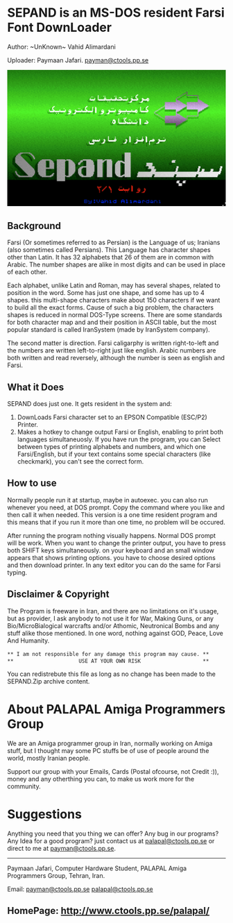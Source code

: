 # SEPAND is an MS-DOS resident Farsi Font DownLoader

Author: ~UnKnown~ Vahid Alimardani

Uploader: Paymaan Jafari. <payman@ctools.pp.se>

![Screenshot](https://github.com/incognitte/sepand/blob/b8bcd7b9436b29d5e7c9dedc99b1f02eef1bad93/sepand.png)


## Background

   Farsi  (Or  sometimes  referred  to  as  Persian) is the Language of us;
Iranians  (also  sometimes  called  Persians).  This Language has character
shapes other than Latin.  It has 32 alphabets that 26 of them are in common
with Arabic.  The number shapes are alike in most digits and can be used in
place of each other.

   Each  alphabet,  unlike Latin and Roman, may has several shapes, related
to  position  in  the  word.  Some has just one shape, and some has up to 4
shapes.   this  multi-shape characters make about 150 characters if we want
to  build all the exact forms.  Cause of such a big problem, the characters
shapes is reduced in normal DOS-Type screens.  There are some standards for
both  character  map  and  and  their position in ASCII table, but the most
popular standard is called IranSystem (made by IranSystem company).

   The   second   matter   is   direction.   Farsi  caligarphy  is  written
right-to-left  and the numbers are written left-to-right just like english.
Arabic  numbers are both written and read reversely, although the number is
seen as english and Farsi.

## What it Does

SEPAND does just one.  It gets resident in the system and:

   1)  DownLoads  Farsi  character  set  to  an  EPSON  Compatible (ESC/P2)
       Printer.
   2) Makes a  hotkey  to change output Farsi or English, enabling to print
      both languages  simultaneuosly.  If you have run the program, you can
      Select between types of printing alphabets and numbers, and which one
      Farsi/English,  but if your text  contains  some  special  characters
      (like checkmark),  you can't see the correct form.

## How to use

   Normally  people run it at startup, maybe in autoexec.  you can also run
whenever you need, at DOS prompt.  Copy the command where you like and then
call  it when needed.  This version is a one time resident program and this
means that if you run it more than one time, no problem will be occured.

   After  running  the program nothing visually happens.  Normal DOS prompt
will  be  work.   When  you  want to change the printer output, you have to
press both SHIFT keys simultaneously.  on your keyboard and an small window
appears  that  shows  printing options.  you have to choose desired options
and then download printer.
   In any text editor you can do the same for Farsi typing.

## Disclaimer & Copyright

  The  Program  is  freeware  in Iran, and there are no limitations on it's
usage,  but  as provider, I ask anybody to not use it for War, Making Guns,
or  any Bio/MicroBialogical warcrafts and/or Athomic, Neutronical Bombs and
any  stuff alike those mentioned.  In one word, nothing against GOD, Peace,
Love And Humanity.

    ** I am not responsible for any damage this program may cause. **
    **                     USE AT YOUR OWN RISK                    **


   You can redistrebute this file as long as no change has been made to
the SEPAND.Zip archive content.

# About PALAPAL Amiga Programmers Group

  We  are  an  Amiga  programmer  group  in Iran, normally working on Amiga
stuff,  but  I  thought  may  some PC stuffs be of use of people around the
world, mostly Iranian people.

  Support  our  group  with  your Emails, Cards (Postal ofcourse, not Credit
:)),  money  and  any  otherthing  you  can,  to  make us work more for the
community. 

# Suggestions

  Anything  you need that you thing we can offer?  Any bug in our programs?
Any  Idea for a good program?  just contact us at <palapal@ctools.pp.se> or
direct to me at <payman@ctools.pp.se>.

---------------------------------------------------------------------------
  Paymaan Jafari, Computer Hardware Student,
                  PALAPAL Amiga Programmers Group,
                  Tehran, Iran.

  Email: <payman@ctools.pp.se>
         <palapal@ctools.pp.se>

  HomePage: http://www.ctools.pp.se/palapal/
---------------------------------------------------------------------------
